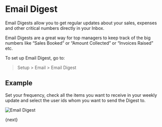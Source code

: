 <!-- add-breadcrumbs -->
# Email Digest

Email Digests allow you to get regular updates about your sales, expenses and other critical numbers directly in your Inbox.

Email Digests are a great way for top managers to keep track of the big numbers like “Sales Booked” or “Amount Collected” or “Invoices Raised” etc.

To set up Email Digest, go to:

> Setup > Email > Email Digest

## Example

Set your frequency, check all the items you want to receive in your weekly update and select the user ids whom you want to send the Digest to.

<img class="screenshot" alt="Email Digest" src="/docs/assets/img/setup/email/email-digest.png">

{next}
